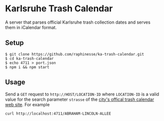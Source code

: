 # Karlsruhe Trash Calendar

A server that parses official Karlsruhe trash collection dates and serves them in iCalendar format.

## Setup

```
$ git clone https://github.com/raphinesse/ka-trash-calendar.git
$ cd ka-trash-calendar
$ echo 4711 > port.json
$ npm i && npm start
```

## Usage

Send a `GET` request to `http://HOST/LOCATION-ID` where `LOCATION-ID` is a valid value for the search parameter `strasse` of the [city's offical trash calendar web site][city trash site]. For example

```
curl http://localhost:4711/ABRAHAM-LINCOLN-ALLEE
```

[city trash site]: https://web3.karlsruhe.de/service/abfall/akal/akal.php
